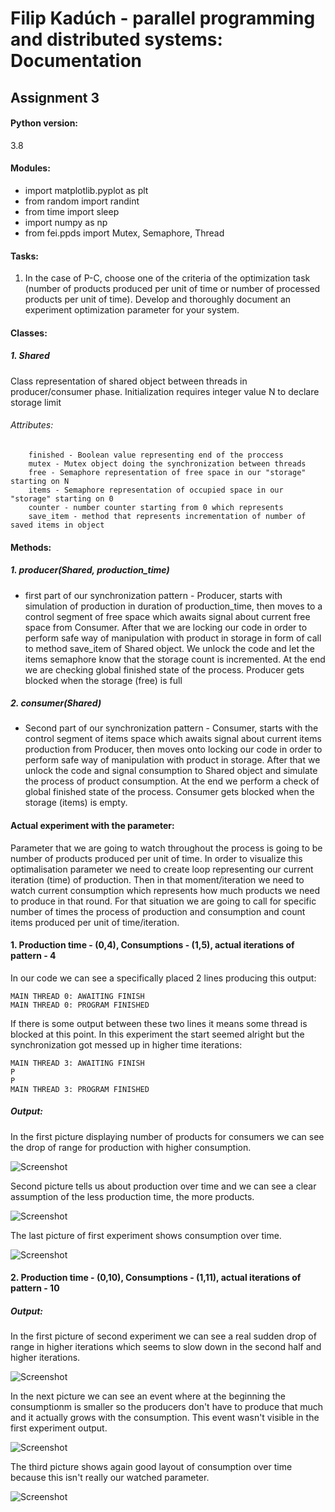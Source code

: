 # Filip Kadúch - parallel programming and distributed systems: Documentation

## Assignment 3

#### Python version:
  3.8
#### Modules:
  - import matplotlib.pyplot as plt
  - from random import randint
  - from time import sleep
  - import numpy as np
  - from fei.ppds import Mutex, Semaphore, Thread

#### Tasks:
  1. In the case of P-C, choose one of the criteria of the optimization task (number of products produced per unit of time or number of processed products per unit of time). Develop and thoroughly document an experiment optimization parameter for your system. 
  
#### Classes:
##### 1. Shared
  Class representation of shared object between threads in producer/consumer phase. Initialization requires integer value N to declare storage limit
  ###### Attributes:
        finished - Boolean value representing end of the proccess
        mutex - Mutex object doing the synchronization between threads
        free - Semaphore representation of free space in our "storage" starting on N
        items - Semaphore representation of occupied space in our "storage" starting on 0
        counter - number counter starting from 0 which represents
        save_item - method that represents incrementation of number of saved items in object
        
#### Methods: 
##### 1. producer(Shared, production_time)
  - first part of our synchronization pattern - Producer, starts with simulation of production in duration of production_time, then moves
  to a control segment of free space which awaits signal about current free space from Consumer. After that we are locking our code in order to perform safe way of manipulation with   product in storage in form of call to method save_item of Shared  object. We unlock the code and let the items semaphore know that the storage count is incremented. At the end we     are checking global finished state of the process. Producer gets blocked when the storage (free) is full
  
##### 2. consumer(Shared)
  - Second part of our synchronization pattern - Consumer, starts with the control segment of items space which
  awaits signal about current items production from Producer, then moves onto locking our code in order to perform
  safe way of manipulation with product in storage. After that we unlock the code and signal consumption
  to Shared object and simulate the process of product consumption. At the end we perform a check of global finished state
  of the process. Consumer gets blocked when the storage (items) is empty.

#### Actual experiment with the parameter:

Parameter that we are going to watch throughout the process is going to be number of products produced per unit of time. In order to visualize this optimalisation parameter we need to create loop representing our current iteration (time) of production. Then in that moment/iteration we need to watch current consumption which represents how much products we need to produce in that round. For that situation we are going to call for specific number of times the process of production and consumption and count items produced per unit of time/iteration.

#### 1. Production time - (0,4), Consumptions - (1,5), actual iterations of pattern - 4

In our code we can see a specifically placed 2 lines producing this output:
```
MAIN THREAD 0: AWAITING FINISH
MAIN THREAD 0: PROGRAM FINISHED
```
If there is some output between these two lines it means some thread is blocked at this point. In this experiment the start seemed alright but the synchronization got messed up in higher time iterations:
```
MAIN THREAD 3: AWAITING FINISH
P
P
MAIN THREAD 3: PROGRAM FINISHED
```

##### Output:

In the first picture displaying number of products for consumers we can see the drop of range for production with higher consumption.

![Screenshot](docs/figure_1.svg)

Second picture tells us about production over time and we can see a clear assumption of the less production time, the more products.

![Screenshot](docs/figure_2.svg)

The last picture of first experiment shows consumption over time.

![Screenshot](docs/figure_3.svg)

#### 2. Production time - (0,10), Consumptions - (1,11), actual iterations of pattern - 10

##### Output:

In the first picture of second experiment we can see a real sudden drop of range in higher iterations which seems to slow down in the second half and higher iterations.

![Screenshot](docs/figure_4.svg)

In the next picture we can see an event where at the beginning the consumptionm is smaller so the producers don't have to produce that much and it actually grows with the consumption. This event wasn't visible in the first experiment output.

![Screenshot](docs/figure_5.svg)

The third picture shows again good layout of consumption over time because this isn't really our watched parameter.

![Screenshot](docs/figure_6.svg)
